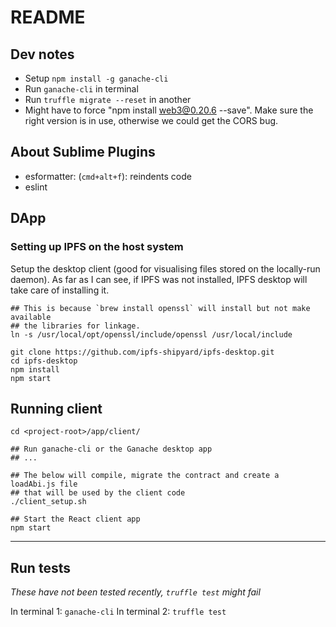 # README

## Dev notes

* Setup `npm install -g ganache-cli`
* Run `ganache-cli` in terminal
* Run `truffle migrate --reset` in another
* Might have to force "npm install web3@0.20.6 --save". Make sure the right version is in use,
otherwise we could get the CORS bug.

## About Sublime Plugins

* esformatter: (`cmd+alt+f`): reindents code
* eslint

## DApp

### Setting up IPFS on the host system

Setup the desktop client (good for visualising files stored on the locally-run daemon). As far as I can see, if IPFS was not installed, IPFS desktop will take care of installing it.

```
## This is because `brew install openssl` will install but not make available
## the libraries for linkage.
ln -s /usr/local/opt/openssl/include/openssl /usr/local/include

git clone https://github.com/ipfs-shipyard/ipfs-desktop.git
cd ipfs-desktop
npm install
npm start
```

## Running client

```
cd <project-root>/app/client/

## Run ganache-cli or the Ganache desktop app
## ...

## The below will compile, migrate the contract and create a loadAbi.js file
## that will be used by the client code
./client_setup.sh

## Start the React client app
npm start
```

---

## Run tests

_These have not been tested recently, `truffle test` might fail_


In terminal 1: `ganache-cli`
In terminal 2: `truffle test`
